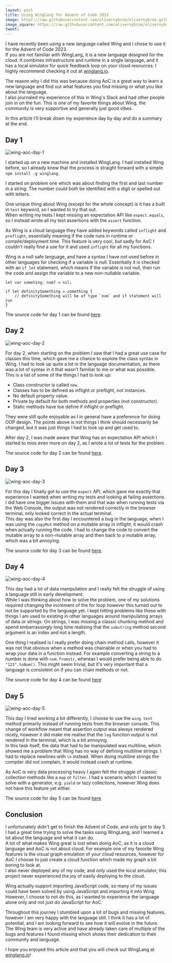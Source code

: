 ```yaml
---
layout: post
title: Using WingLang for Advent of Code 2023
image: https://raw.githubusercontent.com/olivernybroe/olivernybroe.github.io/master/images/banner.png
image_square: https://raw.githubusercontent.com/olivernybroe/olivernybroe.github.io/master/images/wing-circle.png
tweet:
---
```


I have recently been using a new language called Wing and I chose to use it for the Advent of Code 2023.  
If you are not familiar with WingLang, it is a new language designed for the cloud. It combines infrastructure and 
runtime in a single language, and it has a local simulator for quick feedback loop on your cloud resources.
I highly recommend checking it out at [winglang.io](https://winglang.io).

The reason why I did this was because doing AoC is a great way to learn a new language and find out what
features you find missing or what you like about the language.  
I also journaled my experience of this in Wing's Slack and had other people join in on the fun. This is one of my 
favorite things about Wing, the community is very supportive and generally just good vibes.

In this article I'll break down my experience day by day and do a summary at the end.

## Day 1
![wing-aoc-day-1](/images/wing-aoc-day-1.png)

I started up on a new machine and installed WingLang. I had installed Wing before, so I already knew that
the process is straight forward with a simple `npm install -g winglang`.

I started on problem one which was about finding the first and last number in a string. The number could
both be identified with a digit or spelled out with letters.

One unique thing about Wing (except for the whole concept) is it has a built in `test` keyword, so I wanted to try that 
out.  
When writing my tests I kept missing an expectation API like `expect.equals`, so I instead wrote all my test assertions
with the `assert` function.  

As Wing is a cloud language they have added keywords called `inflight` and `preflight`, essentially meaning if the code
runs in runtime or compile/deployment time. This feature is very cool, but sadly for AoC I couldn't really find a 
use for it and used `inflight` for all my functions.

Wing is a null safe language, and have a syntax I have not used before in other languages for checking if a variable is 
null. Essentially it is checked with an `if let` statement, which means if the variable is not null, then run the code
and assign the variable to a new non-nullable variable.
    
```wing
let var someting: num? = nil;

if let definitySomething = something {
    // definitySomething will be of type `num` and if statement will run
}
```

The source code for day 1 can be found [here](https://github.com/olivernybroe/AdventOfCode2023/blob/master/day1/main.w).

## Day 2
![wing-aoc-day-2](/images/wing-aoc-day-2.png)

For day 2, when starting on the problem I saw that I had a great use case for classes this time, which gave me a chance
to explore the class syntax in Wing. I had to look up quite a lot in the language documentation, as there was a lot
of syntax in it that wasn't familiar to me or what was possible.  
This is a list of some of the things I had to look up:
- Class constructor is called `new`.
- Classes has to be defined as inflight or preflight, not instances.
- No default property value.
- Private by default for both methods and properties (not constructor).
- Static methods have toe define if inflight or preflight.

They were still quite enjoyable as I in general have a preference for doing OOP design. The points above is not things
I think should necessarily be changed, but it was just things I had to look up and get used to.

After day 2, I was made aware that Wing has an expectation API which I started to miss even more on day 2, as I wrote a
lot of tests for the problem.

The source code for day 2 can be found [here](https://github.com/olivernybroe/AdventOfCode2023/blob/master/day2/main.w).

## Day 3
![wing-aoc-day-3](/images/wing-aoc-day-3.png)

For this day I finally got to use the `expect` API, which gave me exactly that experience I wanted when writing my tests 
and looking at failing assertions.  
I did have one bigger issues with them and that was when running tests via the Web Console, the output was not rendered
correctly in the browser terminal, only looked correct in the actual terminal.  
This day was also the first day I encountered a bug in the language, when I was using the `copyMut` method on a mutable
array in inflight, it would crash when actually running the code. I had to change the code to convert the mutable array
to a non-mutable array and then back to a mutable array, which was a bit annoying.

The source code for day 3 can be found [here](https://github.com/olivernybroe/AdventOfCode2023/blob/master/day3/main.w).

## Day 4
![wing-aoc-day-4](/images/wing-aoc-day-4.png)

This day had a lot of data manipulation and I really felt the struggle of using a language still in early development.  
While I was thinking about how to solve the problem, one of my solutions required changing the increment of the for loop
however this turned out to not be supported by the language yet. I kept hitting problems like these with things I am 
used to existing in other languages around manipulating arrays of data or strings. On strings, I was missing a classic
chunking method and spend embarrassingly long time realising that the `substring` method second argument is an index and
not a length.  

One thing I realised is I really prefer doing chain method calls, however it was not that obvious when a method was 
chainable or when you had to wrap your data in a function instead. For example converting a string to a number is done
with `num.fromstr`, whereas I would prefer being able to do `"123".toNum()`. This might seem trivial, but it's very 
important that a language is consistent on if you can chain methods or not.

The source code for day 4 can be found [here](https://github.com/olivernybroe/AdventOfCode2023/blob/master/day4/main.w)

## Day 5
![wing-aoc-day-5](/images/wing-aoc-day-5.png)

This day I tried working a bit differently, I choose to use the `wing test` method primarily instead of running tests 
from the browser console. This change of workflow meant that assertion output was always rendered nicely, however it did
make me realise that the `log` function output is not rendered in the terminal, which is a bit annoying.  
In this task itself, the data that had to be manipulated was multiline, which showed me a problem that Wing has no way
of defining multiline strings. I had to replace newlines with `\n` instead. When doing multiline strings the compiler 
did not complain, it would instead crash at runtime.

As AoC is very data processing heavy I again felt the struggle of classic collection methods like a `map` or `filter`. 
I had a scenario which I wanted to solve with a generator, e.g. `yield` or lazy collections, however Wing does not have
this feature yet either.

The source code for day 5 can be found [here](https://github.com/olivernybroe/AdventOfCode2023/blob/master/day5/main.w)

## Conclusion

I unfortunately didn't get to finish the Advent of Code, and only got to day 5. I had a great time trying to solve the
tasks using WingLang, and I learned a lot about the language and what it can do.  
A lot of what makes Wing great is lost when doing AoC, as it is a cloud language and AoC is not about cloud. For example
one of my favorite Wing features is the visual graph emulation of your cloud resources, however for AoC I choose to just
create a cloud function which made my graph a bit boring to look at.  
I also never deployed any of my code, and only used the local simulator, this project never experienced the joy of 
easily deploying to the cloud.  

Wing actually support importing JavaScript code, so many of my issues could have been solved by using JavaScript and 
importing it into Wing. However, I choose to not do this, as I wanted to experience the language alone only and not just
do JavaScript for AoC.

Throughout this journey I stumbled upon a lot of bugs and missing features, however I am very happy with the language
still. I think it has a lot of potential, and I am looking forward to see how it will evolve in the future. The Wing 
team is very active and have already taken care of multiple of the bugs and features I found missing which shows their 
dedication to their community and language.


I hope you enjoyed this article and that you will check out WingLang at [winglang.io](https://winglang.io)!